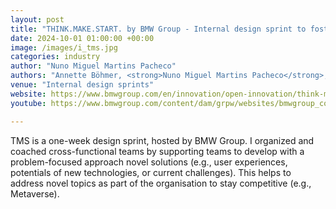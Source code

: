 ```yaml
---
layout: post
title: "THINK.MAKE.START. by BMW Group - Internal design sprint to foster innovation through cross-functional collaboration"
date: 2024-10-01 01:00:00 +00:00
image: /images/i_tms.jpg
categories: industry
author: "Nuno Miguel Martins Pacheco"
authors: "Annette Böhmer, <strong>Nuno Miguel Martins Pacheco</strong>, Maximilian Bandle"
venue: "Internal design sprints"
website: https://www.bmwgroup.com/en/innovation/open-innovation/think-make-start.html
youtube: https://www.bmwgroup.com/content/dam/grpw/websites/bmwgroup_com/innovation/open-innovation/thinkmakestart/TMS_Extern_24MB_neu.mp4

---
```


TMS is a one-week design sprint, hosted by BMW Group. I organized and coached cross-functional teams by supporting teams to develop with a problem-focused approach novel solutions (e.g., user experiences, potentials of new technologies, or current challenges). This helps to address novel topics as part of the organisation to stay competitive (e.g., Metaverse).